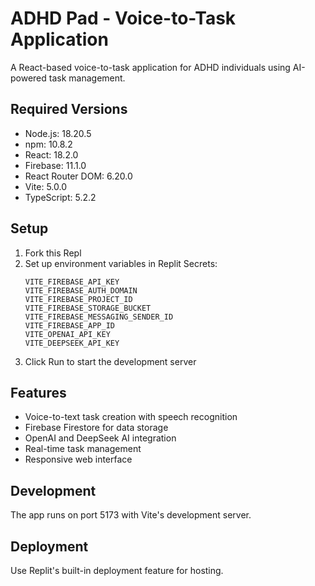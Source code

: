 
# ADHD Pad - Voice-to-Task Application

A React-based voice-to-task application for ADHD individuals using AI-powered task management.

## Required Versions
- Node.js: 18.20.5
- npm: 10.8.2
- React: 18.2.0
- Firebase: 11.1.0
- React Router DOM: 6.20.0
- Vite: 5.0.0
- TypeScript: 5.2.2

## Setup

1. Fork this Repl
2. Set up environment variables in Replit Secrets:
   ```
   VITE_FIREBASE_API_KEY
   VITE_FIREBASE_AUTH_DOMAIN
   VITE_FIREBASE_PROJECT_ID
   VITE_FIREBASE_STORAGE_BUCKET
   VITE_FIREBASE_MESSAGING_SENDER_ID
   VITE_FIREBASE_APP_ID
   VITE_OPENAI_API_KEY
   VITE_DEEPSEEK_API_KEY
   ```
3. Click Run to start the development server

## Features
- Voice-to-text task creation with speech recognition
- Firebase Firestore for data storage
- OpenAI and DeepSeek AI integration
- Real-time task management
- Responsive web interface

## Development
The app runs on port 5173 with Vite's development server.

## Deployment
Use Replit's built-in deployment feature for hosting.
